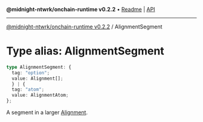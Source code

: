 **@midnight-ntwrk/onchain-runtime v0.2.2** • [Readme](../README.md) \| [API](../globals.md)

***

[@midnight-ntwrk/onchain-runtime v0.2.2](../README.md) / AlignmentSegment

# Type alias: AlignmentSegment

```ts
type AlignmentSegment: {
  tag: "option";
  value: Alignment[];
  } | {
  tag: "atom";
  value: AlignmentAtom;
};
```

A segment in a larger [Alignment](Alignment.md).

